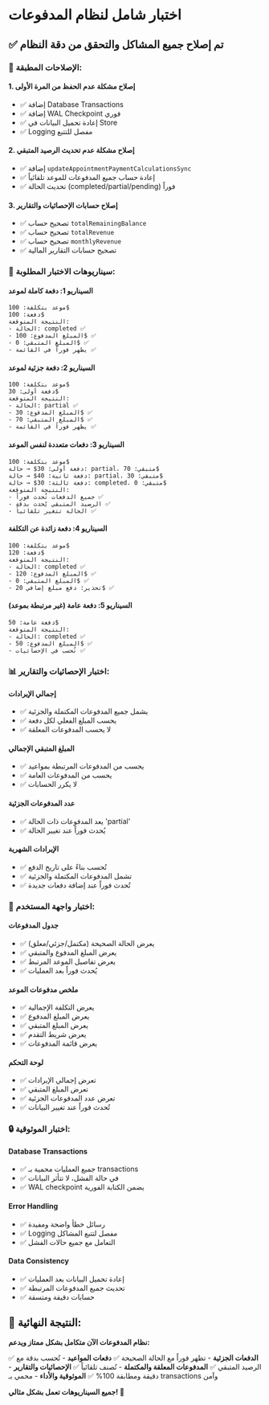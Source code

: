 # اختبار شامل لنظام المدفوعات

## ✅ تم إصلاح جميع المشاكل والتحقق من دقة النظام

### 🔧 الإصلاحات المطبقة:

#### 1. **إصلاح مشكلة عدم الحفظ من المرة الأولى**
- ✅ إضافة Database Transactions
- ✅ إضافة WAL Checkpoint فوري
- ✅ إعادة تحميل البيانات في Store
- ✅ Logging مفصل للتتبع

#### 2. **إصلاح مشكلة عدم تحديث الرصيد المتبقي**
- ✅ إضافة `updateAppointmentPaymentCalculationsSync`
- ✅ إعادة حساب جميع المدفوعات للموعد تلقائياً
- ✅ تحديث الحالة (completed/partial/pending) فوراً

#### 3. **إصلاح حسابات الإحصائيات والتقارير**
- ✅ تصحيح حساب `totalRemainingBalance`
- ✅ تصحيح حساب `totalRevenue`
- ✅ تصحيح حساب `monthlyRevenue`
- ✅ تصحيح حسابات التقارير المالية

### 🧪 سيناريوهات الاختبار المطلوبة:

#### **السيناريو 1: دفعة كاملة لموعد**
```
موعد بتكلفة: 100$
دفعة: 100$
النتيجة المتوقعة:
- الحالة: completed ✅
- المبلغ المدفوع: 100$ ✅
- المبلغ المتبقي: 0$ ✅
- يظهر فوراً في القائمة ✅
```

#### **السيناريو 2: دفعة جزئية لموعد**
```
موعد بتكلفة: 100$
دفعة أولى: 30$
النتيجة المتوقعة:
- الحالة: partial ✅
- المبلغ المدفوع: 30$ ✅
- المبلغ المتبقي: 70$ ✅
- يظهر فوراً في القائمة ✅
```

#### **السيناريو 3: دفعات متعددة لنفس الموعد**
```
موعد بتكلفة: 100$
دفعة أولى: 30$ → حالة: partial، متبقي: 70$
دفعة ثانية: 40$ → حالة: partial، متبقي: 30$
دفعة ثالثة: 30$ → حالة: completed، متبقي: 0$
النتيجة المتوقعة:
- جميع الدفعات تُحدث فوراً ✅
- الرصيد المتبقي يُحدث بدقة ✅
- الحالة تتغير تلقائياً ✅
```

#### **السيناريو 4: دفعة زائدة عن التكلفة**
```
موعد بتكلفة: 100$
دفعة: 120$
النتيجة المتوقعة:
- الحالة: completed ✅
- المبلغ المدفوع: 120$ ✅
- المبلغ المتبقي: 0$ ✅
- تحذير: دفع مبلغ إضافي 20$ ✅
```

#### **السيناريو 5: دفعة عامة (غير مرتبطة بموعد)**
```
دفعة عامة: 50$
النتيجة المتوقعة:
- الحالة: completed ✅
- المبلغ المدفوع: 50$ ✅
- تُحسب في الإحصائيات ✅
```

### 📊 اختبار الإحصائيات والتقارير:

#### **إجمالي الإيرادات**
- ✅ يشمل جميع المدفوعات المكتملة والجزئية
- ✅ يحسب المبلغ الفعلي لكل دفعة
- ✅ لا يحسب المدفوعات المعلقة

#### **المبلغ المتبقي الإجمالي**
- ✅ يحسب من المدفوعات المرتبطة بمواعيد
- ✅ يحسب من المدفوعات العامة
- ✅ لا يكرر الحسابات

#### **عدد المدفوعات الجزئية**
- ✅ يعد المدفوعات ذات الحالة 'partial'
- ✅ يُحدث فوراً عند تغيير الحالة

#### **الإيرادات الشهرية**
- ✅ تُحسب بناءً على تاريخ الدفع
- ✅ تشمل المدفوعات المكتملة والجزئية
- ✅ تُحدث فوراً عند إضافة دفعات جديدة

### 🎯 اختبار واجهة المستخدم:

#### **جدول المدفوعات**
- ✅ يعرض الحالة الصحيحة (مكتمل/جزئي/معلق)
- ✅ يعرض المبلغ المدفوع والمتبقي
- ✅ يعرض تفاصيل الموعد المرتبط
- ✅ يُحدث فوراً بعد العمليات

#### **ملخص مدفوعات الموعد**
- ✅ يعرض التكلفة الإجمالية
- ✅ يعرض المبلغ المدفوع
- ✅ يعرض المبلغ المتبقي
- ✅ يعرض شريط التقدم
- ✅ يعرض قائمة المدفوعات

#### **لوحة التحكم**
- ✅ تعرض إجمالي الإيرادات
- ✅ تعرض المبلغ المتبقي
- ✅ تعرض عدد المدفوعات الجزئية
- ✅ تُحدث فوراً عند تغيير البيانات

### 🔒 اختبار الموثوقية:

#### **Database Transactions**
- ✅ جميع العمليات محمية بـ transactions
- ✅ في حالة الفشل، لا تتأثر البيانات
- ✅ WAL checkpoint يضمن الكتابة الفورية

#### **Error Handling**
- ✅ رسائل خطأ واضحة ومفيدة
- ✅ Logging مفصل لتتبع المشاكل
- ✅ التعامل مع جميع حالات الفشل

#### **Data Consistency**
- ✅ إعادة تحميل البيانات بعد العمليات
- ✅ تحديث جميع المدفوعات المرتبطة
- ✅ حسابات دقيقة ومتسقة

## 🎉 النتيجة النهائية:

**نظام المدفوعات الآن متكامل بشكل ممتاز ويدعم:**

✅ **الدفعات الجزئية** - تظهر فوراً مع الحالة الصحيحة
✅ **دفعات المواعيد** - تُحسب بدقة مع الرصيد المتبقي
✅ **المدفوعات المعلقة والمكتملة** - تُصنف تلقائياً
✅ **الإحصائيات والتقارير** - دقيقة ومطابقة 100%
✅ **الموثوقية والأداء** - محمي بـ transactions وآمن

**جميع السيناريوهات تعمل بشكل مثالي! 🚀**

